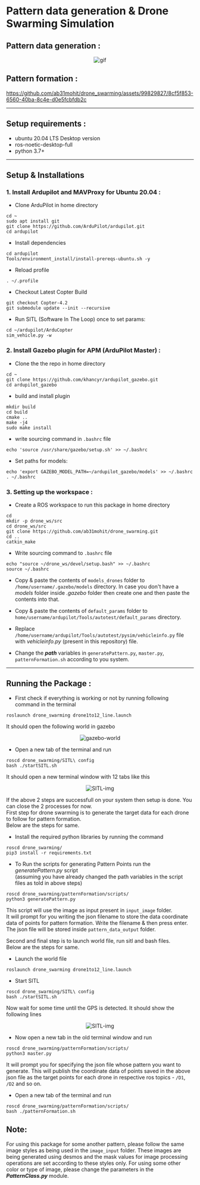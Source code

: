 # Pattern data generation & Drone Swarming Simulation    
## Pattern data generation :    
<div align="center">
  <img src="img-videos/heartPoints.gif" alt="gif" />
</div>


## Pattern formation :    

https://github.com/ab31mohit/drone_swarming/assets/99829827/8cf5f853-6560-40ba-8c4e-d0e5fcbfdb2c

---   

## Setup requirements :    
- ubuntu 20.04 LTS Desktop version
- ros-noetic-desktop-full
- python 3.7+

---
## Setup & Installations 

### 1. Install Ardupilot and MAVProxy for Ubuntu 20.04 :

- Clone ArduPilot in home directory
```
cd ~
sudo apt install git
git clone https://github.com/ArduPilot/ardupilot.git
cd ardupilot
```

- Install dependencies
```
cd ardupilot
Tools/environment_install/install-prereqs-ubuntu.sh -y
```

- Reload profile 
```
. ~/.profile
```

- Checkout Latest Copter Build
```
git checkout Copter-4.2
git submodule update --init --recursive
```

- Run SITL (Software In The Loop) once to set params:
```
cd ~/ardupilot/ArduCopter
sim_vehicle.py -w
```

### 2. Install Gazebo plugin for APM (ArduPilot Master) :
- Clone the the repo in home directory
```
cd ~
git clone https://github.com/khancyr/ardupilot_gazebo.git
cd ardupilot_gazebo
```

- build and install plugin
```
mkdir build
cd build
cmake ..
make -j4
sudo make install
```

- write sourcing command in `.bashrc` file
```
echo 'source /usr/share/gazebo/setup.sh' >> ~/.bashrc
```
- Set paths for models:
```
echo 'export GAZEBO_MODEL_PATH=~/ardupilot_gazebo/models' >> ~/.bashrc
. ~/.bashrc
```
### 3. Setting up the workspace :  
- Create a ROS workspace to run this package in home directory
```
cd
mkdir -p drone_ws/src
cd drone_ws/src
git clone https://github.com/ab31mohit/drone_swarming.git
cd ..
catkin_make
```

- Write sourcing command to `.bashrc` file
```
echo "source ~/drone_ws/devel/setup.bash" >> ~/.bashrc
source ~/.bashrc
```

- Copy & paste the contents of `models_drones` folder to `/home/username/.gazebo/models` directory. In case you don't have a *models* folder inside *.gazebo* folder then create one and then paste the contents into that.    

- Copy & paste the contents of `default_params` folder to `home/username/ardupilot/Tools/autotest/default_params` directory.   

- Replace `/home/username/ardupilot/Tools/autotest/pysim/vehicleinfo.py` file with *vehicleinfo.py* (present in this repository) file.

- Change the ***path*** variables in `generatePattern.py`, `master.py`, `patternFormation.sh` according to you system.

---

## Running the Package : 

- First check if everything is working or not by running following command in the terminal  
```
roslaunch drone_swarming drone1to12_line.launch  
```

It should open the following world in gazebo    
<div align="center">
  <img src="img-videos/line_world.png" alt="gazebo-world" />
</div>


- Open a new tab of the terminal and run
```
roscd drone_swarming/SITL\ config
bash ./startSITL.sh
```
It should open a new terminal window with 12 tabs like this    
<div align="center">
  <img src="img-videos/SITL.png" alt="SITL-img" />
</div>

If the above 2 steps are successfull on your system then setup is done. You can close the 2 processes for now.    
First step for drone swarming is to generate the target data for each drone to follow for pattern formation.    
Below are the steps for same.

- Install the required python libraries by running the command    
```
roscd drone_swarming/
pip3 install -r requirements.txt
```
- To Run the scripts for generating Pattern Points run the *generatePattern.py* script    
(assuming you have already changed the path variables in the script files as told in above steps)
```
roscd drone_swarming/patternFormation/scripts/
python3 generatePattern.py
```
This script will use the image as input present in `input_image` folder.    
It will prompt for you writing the json filename to store the data coordinate data of points for pattern formation. Write the filename & then press enter.    
The json file will be stored inside `pattern_data_output` folder.   
    
Second and final step is to launch world file, run sitl and bash files.    
Below are the steps for same.    

- Launch the world file
```
roslaunch drone_swarming drone1to12_line.launch
```

- Start SITL
```
roscd drone_swarming/SITL\ config
bash ./startSITL.sh
```

Now wait for some time until the GPS is detected. It should show the following lines    
<div align="center">
  <img src="img-videos/sitlGPS_detected.png" alt="SITL-img" />
</div>

- Now open a new tab in the old terminal window and run
```
roscd drone_swarming/patternFormation/scripts/
python3 master.py
```

It will prompt you for specifying the json file whose pattern you want to generate.
This will publish the coordinate data of points saved in the above json file as the target points for each drone in respective ros topics - `/D1`, `/D2` and so on.

- Open a new tab of the terminal and run
```
roscd drone_swarming/patternFormation/scripts/
bash ./patternFormation.sh
```

## Note:    
For using this package for some another pattern, please follow the same image styles as being used in the `image_input` folder. These images are being generated using desmos and the mask values for image processing operations are set according to these styles only. For using some other color or type of image, please change the parameters in the ***PatternClass.py*** module.
